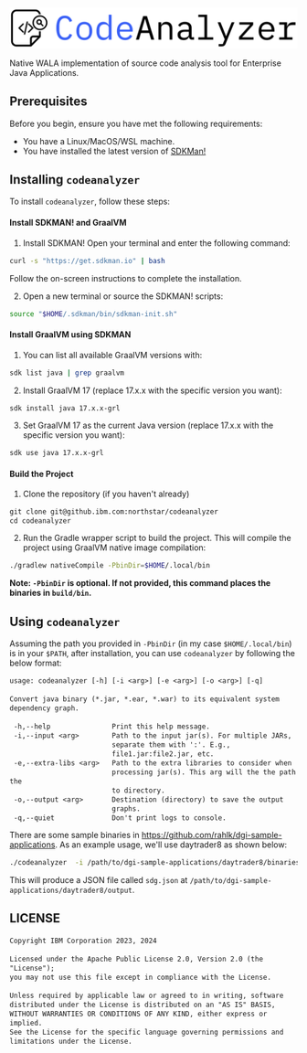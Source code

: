 ![logo](./docs/assets/logo.png)

Native WALA implementation of source code analysis tool for Enterprise Java Applications.

## Prerequisites

Before you begin, ensure you have met the following requirements:

* You have a Linux/MacOS/WSL machine.
* You have installed the latest version of [SDKMan!](sdkman.io/)

## Installing `codeanalyzer`

To install `codeanalyzer`, follow these steps:

#### Install SDKMAN! and GraalVM

1. Install SDKMAN!
   Open your terminal and enter the following command:

```bash
curl -s "https://get.sdkman.io" | bash
```

Follow the on-screen instructions to complete the installation.

2. Open a new terminal or source the SDKMAN! scripts:

```bash
source "$HOME/.sdkman/bin/sdkman-init.sh"
```

#### Install GraalVM using SDKMAN

1. You can list all available GraalVM versions with:

```bash
sdk list java | grep graalvm
```

2. Install GraalVM 17 (replace 17.x.x with the specific version you want):

```bash
sdk install java 17.x.x-grl
```

3. Set GraalVM 17 as the current Java version (replace 17.x.x with the specific version you want):

```bash
sdk use java 17.x.x-grl
```

#### Build the Project

1. Clone the repository (if you haven't already)

```
git clone git@github.ibm.com:northstar/codeanalyzer
cd codeanalyzer
```

2. Run the Gradle wrapper script to build the project. This will compile the project using GraalVM native image
   compilation:

```bash
./gradlew nativeCompile -PbinDir=$HOME/.local/bin
```

**Note: `-PbinDir` is optional. If not provided, this command places the binaries in  `build/bin`.**

## Using `codeanalyzer`

Assuming the path you provided in `-PbinDir` (in my case `$HOME/.local/bin`) is in your `$PATH`, after installation, you can use `codeanalyzer` by following the below format:

```help
usage: codeanalyzer [-h] [-i <arg>] [-e <arg>] [-o <arg>] [-q]

Convert java binary (*.jar, *.ear, *.war) to its equivalent system
dependency graph.

 -h,--help               Print this help message.
 -i,--input <arg>        Path to the input jar(s). For multiple JARs,
                         separate them with ':'. E.g.,
                         file1.jar:file2.jar, etc.
 -e,--extra-libs <arg>   Path to the extra libraries to consider when
                         processing jar(s). This arg will the the path the
                         to directory.
 -o,--output <arg>       Destination (directory) to save the output
                         graphs.
 -q,--quiet              Don't print logs to console.
```

There are some sample binaries in <https://github.com/rahlk/dgi-sample-applications>. As an example usage, we'll use daytrader8 as shown below:

   ```sh
   ./codeanalyzer  -i /path/to/dgi-sample-applications/daytrader8/binaries -e /path/to/dgi-sample-applications/daytrader8/libs -o /path/to/dgi-sample-applications/daytrader8/output
   ```

This will produce a JSON file called `sdg.json` at `/path/to/dgi-sample-applications/daytrader8/output`.

## LICENSE

```
Copyright IBM Corporation 2023, 2024

Licensed under the Apache Public License 2.0, Version 2.0 (the "License");
you may not use this file except in compliance with the License.

Unless required by applicable law or agreed to in writing, software
distributed under the License is distributed on an "AS IS" BASIS,
WITHOUT WARRANTIES OR CONDITIONS OF ANY KIND, either express or implied.
See the License for the specific language governing permissions and
limitations under the License.
```
